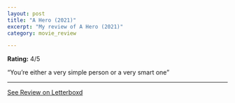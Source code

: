 ```yaml
---
layout: post
title: "A Hero (2021)"
excerpt: "My review of A Hero (2021)"
category: movie_review

---
```


**Rating:** 4/5

“You’re either a very simple person or a very smart one”

<hr>

[See Review on Letterboxd](https://boxd.it/3w8b63)
